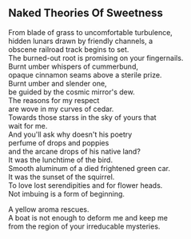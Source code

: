Naked Theories Of Sweetness
---------------------------
From blade of grass to uncomfortable turbulence,  
hidden lunars drawn by friendly channels, a  
obscene railroad track begins to set.  
The burned-out root is promising on your fingernails.  
Burnt umber whispers of cummerbund,  
opaque cinnamon seams above a sterile prize.  
Burnt umber and slender one,  
be guided by the cosmic mirror's dew.  
The reasons for my respect  
are wove in my curves of cedar.  
Towards those starss in the sky of yours that  
wait for me.  
And you'll ask why doesn't his poetry  
perfume of drops and poppies  
and the arcane drops of his native land?  
It was the lunchtime of the bird.  
Smooth aluminum of a died frightened green car.  
It was the sunset of the squirrel.  
To love lost serendipities and for flower heads.  
Not imbuing is a form of beginning.  
  
A yellow aroma rescues.  
A boat is not enough to deform me and keep me  
from the region of your irreducable mysteries.  
